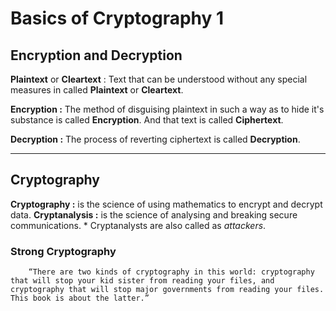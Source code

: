# Basics of Cryptography 1

## Encryption and Decryption

**Plaintext** or **Cleartext** : Text that can be understood without any special measures in called **Plaintext** or **Cleartext**.

**Encryption :** The method of disguising plaintext in such a way as to hide it's substance is called **Encryption**. And that text is called **Ciphertext**.

**Decryption :** The process of reverting ciphertext is called **Decryption**.

<hr>

## Cryptography

**Cryptography :** is the science of using mathematics to encrypt and decrypt data.
**Cryptanalysis :** is the science of analysing and breaking secure communications.
    * Cryptanalysts are also called as *attackers*.

###     Strong Cryptography
        
        “There are two kinds of cryptography in this world: cryptography that will stop your kid sister from reading your files, and cryptography that will stop major governments from reading your files. This book is about the latter.”


